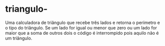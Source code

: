 # triangulo-
Uma calculadora de triângulo que recebe três lados e retorna o perímetro e o tipo do triângulo. 
Se um lado for igual ou menor que zero ou um lado for maior que a soma de outros dois o código é interrompido pois aquilo não é um triângulo.
